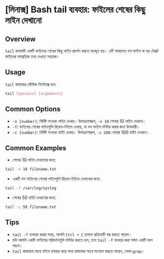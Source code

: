 # [লিনাক্স] Bash tail ব্যবহার: ফাইলের শেষের কিছু লাইন দেখানো

## Overview
`tail` কমান্ডটি একটি ফাইলের শেষের কিছু লাইন প্রদর্শন করতে ব্যবহৃত হয়। এটি সাধারণত লগ ফাইল বা বড় টেক্সট ফাইলের সাম্প্রতিক তথ্য দেখতে সহায়ক।

## Usage
`tail` কমান্ডের মৌলিক সিনট্যাক্স হল:

```bash
tail [options] [arguments]
```

## Common Options
- `-n [number]`: নির্দিষ্ট সংখ্যক লাইন দেখায়। উদাহরণস্বরূপ, `-n 10` শেষের 10 লাইন দেখাবে।
- `-f`: ফাইলের শেষের লাইনগুলি রিয়েল-টাইমে দেখায়, যা লগ ফাইল মনিটর করার জন্য উপকারী।
- `-c [number]`: নির্দিষ্ট সংখ্যক বাইট দেখায়। উদাহরণস্বরূপ, `-c 100` শেষের 100 বাইট দেখাবে।

## Common Examples
- শেষের 10 লাইন দেখানোর জন্য:
```bash
tail -n 10 filename.txt
```

- একটি লগ ফাইলের শেষের লাইনগুলি রিয়েল-টাইমে দেখানোর জন্য:
```bash
tail -f /var/log/syslog
```

- শেষের 50 বাইট দেখানোর জন্য:
```bash
tail -c 50 filename.txt
```

## Tips
- `tail -f` ব্যবহার করার সময়, আপনি `Ctrl + C` চাপলে প্রক্রিয়াটি বন্ধ করতে পারেন।
- যদি আপনি একটি ফাইলের পরিবর্তনগুলি মনিটর করতে চান, তবে `tail -f` ব্যবহার করা সর্বদা একটি ভাল পছন্দ।
- `tail` কমান্ডের সাথে পাইপ ব্যবহার করে অন্য কমান্ডের সাথে সংযোগ করতে পারেন, যেমন `grep`।